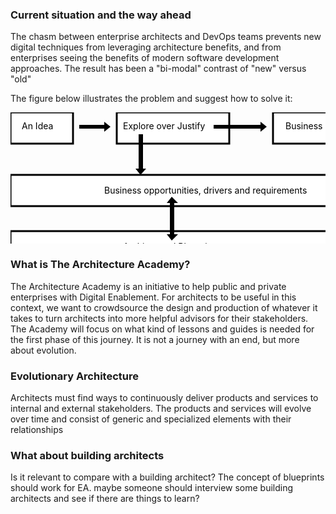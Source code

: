 <h3>Current situation and the way ahead</h3>

The chasm between enterprise architects and DevOps teams prevents new digital techniques from leveraging architecture benefits, and from enterprises seeing the benefits of modern software development approaches. The result has been a "bi-modal" contrast of "new" versus "old"

The figure below  illustrates the problem and suggest how to solve it:

<svg height="250" width="600">
<rect x="0" y="0" width="100" height="50" style="fill:rgb(255,255,255);stroke-width:3;stroke:rgb(0,0,0)"></rect>
<text x="18" y="27" fill="black">An Idea</text>
<polyline points="110,20 150,20 150,15 160,23 150,31 150,26 110,26"/>
<rect x="170" y="0" width="180" height="50" style="fill:rgb(255,255,255);stroke-width:3;stroke:rgb(0,0,0)"></rect>
<text x="180" y="27" fill="black">Explore over Justify</text>
<polyline points="325,20 400,20 400,15 410,23 400,31 400,26 325,26"/>
<polyline points="205,35 205,90 200,90 208,100 217,90 212,90 212,35"/>
<rect x="420" y="0" width="150" height="50" style="fill:rgb(255,255,255);stroke-width:3;stroke:rgb(0,0,0)"></rect>
<text x="440" y="27" fill="black">Business Case</text>
<rect x="0" y="100" width="570" height="50" style="fill:rgb(255,255,255);stroke-width:3;stroke:rgb(0,0,0)"></rect>
<text x="150" y="130" fill="black">Business opportunities, drivers and requirements</text>
<rect x="0" y="190" width="570" height="50" style="fill:rgb(255,255,255);stroke-width:3;stroke:rgb(0,0,0)"></rect>
<polyline points="250,145 268,145 258,135 250,145 255,145 255,195 250,195 258,205 268,195 262,195 262,145"/>
<text x="180" y="220" fill="black">Architectural  Blueprints</text>

</svg>

<h3>What is The Architecture Academy?</h3>
The Architecture Academy is an initiative to help public and private enterprises with Digital Enablement. For architects to be useful in this context, we want to crowdsource the design and production of whatever it takes to turn architects into more helpful advisors for their stakeholders. The Academy will focus on what kind of lessons and guides is needed for the first phase of this journey. It is not a journey with an end, but more about evolution.

<h3>Evolutionary Architecture</h3>
Architects must find ways to continuously deliver products and services to internal and external stakeholders. The products and services will evolve over time and consist of generic and specialized elements with their relationships

<h3>What about building architects</h3>
Is it relevant to compare with a building architect? The concept of blueprints should work for EA. maybe someone should interview some building architects and see if there are things to learn?
